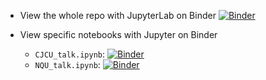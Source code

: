 - View the whole repo with JupyterLab on Binder
[![Binder](https://mybinder.org/badge_logo.svg)](https://mybinder.org/v2/gh/howard-haowen/NLP-demos/HEAD)

- View specific notebooks with Jupyter on Binder
  - `CJCU_talk.ipynb`: 
    [![Binder](https://mybinder.org/badge_logo.svg)](https://mybinder.org/v2/gh/howard-haowen/NLP-demos/main?filepath=CJCU_talk.ipynb)
  - `NQU_talk.ipynb`: 
    [![Binder](https://mybinder.org/badge_logo.svg)](https://mybinder.org/v2/gh/howard-haowen/NLP-demos/main?filepath=NQU_talk.ipynb)



